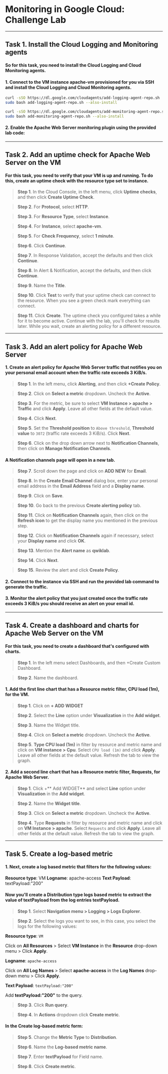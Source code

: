 # Monitoring in Google Cloud: Challenge Lab

---

## Task 1. Install the Cloud Logging and Monitoring agents

#### So for this task, you need to install the Cloud Logging and Cloud Monitoring agents.

#### 1. Connect to the VM instance apache-vm provisioned for you via SSH and install the Cloud Logging and Cloud Monitoring agents.

```bash
curl -sSO https://dl.google.com/cloudagents/add-logging-agent-repo.sh
sudo bash add-logging-agent-repo.sh --also-install
```

```bash
curl -sSO https://dl.google.com/cloudagents/add-monitoring-agent-repo.sh
sudo bash add-monitoring-agent-repo.sh --also-install
```

#### 2. Enable the Apache Web Server monitoring plugin using the provided lab code:

---

## Task 2. Add an uptime check for Apache Web Server on the VM

#### For this task, you need to verify that your VM is up and running. To do this, create an uptime check with the resource type set to instance.

> **Step 1**. In the Cloud Console, in the left menu, click **Uptime checks**, and then click **Create Uptime Check**.

> **Step 2**. For **Protocol**, select **HTTP**.

> **Step 3**. For **Resource Type**, select **Instance**.

> **Step 4**. For **Instance**, select **apache-vm**.

> **Step 5**. For **Check Frequency**, select **1 minute**.

> **Step 6**. Click **Continue**.

> **Step 7**. In Response Validation, accept the defaults and then click **Continue**.

> **Step 8**. In Alert & Notification, accept the defaults, and then click **Continue**.

> **Step 9**. Name the **Title**.

> **Step 10**. Click **Test** to verify that your uptime check can connect to the resource. When you see a green check mark everything can connect.

> **Step 11**. Click **Create**. The uptime check you configured takes a while for it to become active. Continue with the lab, you'll check for results later. While you wait, create an alerting policy for a different resource.

---

## Task 3. Add an alert policy for Apache Web Server

#### 1. Create an alert policy for Apache Web Server traffic that notifies you on your personal email account when the traffic rate exceeds 3 KiB/s.

> **Step 1**. In the left menu, click **Alerting**, and then click **+Create Policy**.

> **Step 2**. Click on **Select a metric** dropdown. Uncheck the **Active**.

> **Step 3**. For the metric, be sure to select **VM Instance > apache > Traffic** and click **Apply**. Leave all other fields at the default value.

> **Step 4**. Click **Next**.

> **Step 5**. Set the **Threshold position** to `Above threshold`, **Threshold value** to `3072` (traffic rate exceeds 3 KiB/s). Click **Next**.

> **Step 6**. Click on the drop down arrow next to **Notification Channels**, then click on **Manage Notification Channels**.

#### A Notification channels page will open in a new tab.

> **Step 7**. Scroll down the page and click on **ADD NEW** for **Email**.

> **Step 8**. In the **Create Email Channel** dialog box, enter your personal email address in the **Email Address** field and a **Display name**.

> **Step 9**. Click on **Save**.

> **Step 10**. Go back to the previous **Create alerting policy** tab.

> **Step 11**. Click on **Notification Channels** again, then click on the **Refresh icon** to get the display name you mentioned in the previous step.

> **Step 12**. Click on **Notification Channels** again if necessary, select your **Display name** and click **OK**.

> **Step 13**. Mention the **Alert name** as **qwiklab**.

> **Step 14**. Click **Next**.

> **Step 15**. Review the alert and click **Create Policy**.

#### 2. Connect to the instance via SSH and run the provided lab command to generate the traffic.

#### 3. Monitor the alert policy that you just created once the traffic rate exceeds 3 KiB/s you should receive an alert on your email id.

---

## Task 4. Create a dashboard and charts for Apache Web Server on the VM

#### For this task, you need to create a dashboard that's configured with charts.

> **Step 1**. In the left menu select Dashboards, and then +Create Custom Dashboard.

> **Step 2**. Name the dashboard.

#### 1. Add the first line chart that has a Resource metric filter, CPU load (1m), for the VM.

> **Step 1**. Click on **+ ADD WIDGET**

> **Step 2**. Select the **Line** option under **Visualization** in the **Add widget**.

> **Step 3**. Name the Widget title.

> **Step 4**. Click on **Select a metric** dropdown. Uncheck the **Active**.

> **Step 5**. **Type CPU load (1m)** in filter by resource and metric name and click on **VM instance > Cpu**. Select `CPU load (1m)` and click **Apply**. Leave all other fields at the default value. Refresh the tab to view the graph.

#### 2. Add a second line chart that has a Resource metric filter, Requests, for Apache Web Server.

> **Step 1**. Click +** Add WIDGET** and select **Line** option under **Visualization** in the **Add widget**.

> **Step 2**. Name the **Widget title**.

> **Step 3**. Click on **Select a metric** dropdown. Uncheck the **Active**.

> **Step 4**. Type **Requests** in filter by resource and metric name and click on **VM Instance > apache**. Select `Requests` and click **Apply**. Leave all other fields at the default value. Refresh the tab to view the graph.

---

## Task 5. Create a log-based metric

#### 1. Next, create a log based metric that filters for the following values:

**Resource type**: VM
**Logname**: apache-access
**Text Payload**: textPayload:"200"

#### Now you'll create a Distribution type logs based metric to extract the value of textPayload from the log entries textPayload.

> **Step 1**. Select **Navigation menu > Logging > Logs Explorer**.

> **Step 2**. Select the logs you want to see, in this case, you select the logs for the following values:

**Resource type**: `VM`

Click on **All Resources** > Select **VM Instance** in the **Resource** drop-down menu > Click **Apply**.

**Logname**: `apache-access`

Click on **All Log Names** > Select **apache-access** in the **Log Names** drop-down menu > Click **Apply**.

**Text Payload**: `textPayload:"200"`

Add **textPayload:"200"** to the query.

> **Step 3**. Click **Run query**.

> **Step 4**. In **Actions** dropdown click **Create metric**.

#### In the Create log-based metric form:

> **Step 5**. Change the **Metric Type** to **Distribution**.

> **Step 6**. Name the **Log-based metric name**.

> **Step 7**. Enter **textPayload** for Field name.

> **Step 8**. Click **Create metric**.
